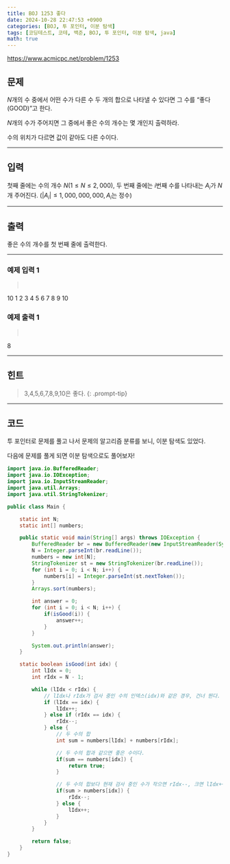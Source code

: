 ```yaml
---
title: BOJ 1253 좋다
date: 2024-10-28 22:47:53 +0900
categories: [BOJ, 투 포인터, 이분 탐색]
tags: [코딩테스트, 코테, 백준, BOJ, 투 포인터, 이분 탐색, java]
math: true
---
```


<https://www.acmicpc.net/problem/1253>

## 문제
$N$개의 수 중에서 어떤 수가 다른 수 두 개의 합으로 나타낼 수 있다면 그 수를 “좋다(GOOD)”고 한다.

$N$개의 수가 주어지면 그 중에서 좋은 수의 개수는 몇 개인지 출력하라.

수의 위치가 다르면 값이 같아도 다른 수이다.

---
## 입력
첫째 줄에는 수의 개수 $N(1 ≤ N ≤ 2,000)$, 두 번째 줄에는 $i$번째 수를 나타내는 $A_i$가 $N$개 주어진다. $(|A_i| ≤ 1,000,000,000, A_i$는 정수$)$

---
## 출력
좋은 수의 개수를 첫 번째 줄에 출력한다.

---
### 예제 입력 1
> <pre>
10
1 2 3 4 5 6 7 8 9 10
> </pre>

### 예제 출력 1
> <pre>
8
> </pre>

---
## 힌트
> 3,4,5,6,7,8,9,10은 좋다.
{: .prompt-tip}

---
## 코드

투 포인터로 문제를 풀고 나서 문제의 알고리즘 분류를 보니, 이분 탐색도 있었다.

다음에 문제를 풀게 되면 이분 탐색으로도 풀어보자!

```java
import java.io.BufferedReader;
import java.io.IOException;
import java.io.InputStreamReader;
import java.util.Arrays;
import java.util.StringTokenizer;

public class Main {

    static int N;
    static int[] numbers;

    public static void main(String[] args) throws IOException {
        BufferedReader br = new BufferedReader(new InputStreamReader(System.in));
        N = Integer.parseInt(br.readLine());
        numbers = new int[N];
        StringTokenizer st = new StringTokenizer(br.readLine());
        for (int i = 0; i < N; i++) {
            numbers[i] = Integer.parseInt(st.nextToken());
        }
        Arrays.sort(numbers);

        int answer = 0;
        for (int i = 0; i < N; i++) {
            if(isGood(i)) {
                answer++;
            }
        }

        System.out.println(answer);
    }

    static boolean isGood(int idx) {
        int lIdx = 0;
        int rIdx = N - 1;

        while (lIdx < rIdx) {
            // lIdx나 rIdx가 검사 중인 수의 인덱스(idx)와 같은 경우, 건너 뛴다.
            if (lIdx == idx) {
                lIdx++;
            } else if (rIdx == idx) {
                rIdx--;
            } else {
                // 두 수의 합
                int sum = numbers[lIdx] + numbers[rIdx];

                // 두 수의 합과 같으면 좋은 수이다.
                if(sum == numbers[idx]) {
                    return true;
                }

                // 두 수의 합보다 현재 검사 중인 수가 작으면 rIdx--, 크면 lIdx++
                if(sum > numbers[idx]) {
                    rIdx--;
                } else {
                    lIdx++;
                }
            }
        }

        return false;
    }
}
```
